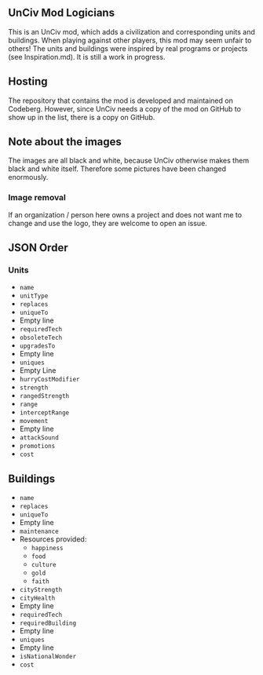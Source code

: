 ## UnCiv Mod Logicians

This is an UnCiv mod, which adds a civilization and corresponding units and buildings. When playing against other players, this mod may seem unfair to others! The units and buildings were inspired by real programs or projects (see Inspiration.md). It is still a work in progress.

## Hosting
The repository that contains the mod is developed and maintained on Codeberg. However, since UnCiv needs a copy of the mod on GitHub to show up in the list, there is a copy on GitHub.

## Note about the images
The images are all black and white, because UnCiv otherwise makes them black and white itself. Therefore some pictures have been changed enormously.

### Image removal
If an organization / person here owns a project and does not want me to change and use the logo, they are welcome to open an issue.

## JSON Order

### Units
- `name`
- `unitType`
- `replaces`
- `uniqueTo`
- Empty line
- `requiredTech`
- `obsoleteTech`
- `upgradesTo`
- Empty line
- `uniques`
- Empty Line
- `hurryCostModifier`
- `strength`
- `rangedStrength`
- `range`
- `interceptRange`
- `movement`
- Empty line
- `attackSound`
- `promotions`
- `cost`

## Buildings
- `name`
- `replaces`
- `uniqueTo`
- Empty line
- `maintenance`
- Resources provided:
    - `happiness`
    - `food`
    - `culture`
    - `gold`
    - `faith`
- `cityStrength`
- `cityHealth`
- Empty line
- `requiredTech`
- `requiredBuilding`
- Empty line
- `uniques`
- Empty line
- `isNationalWonder`
- `cost`
